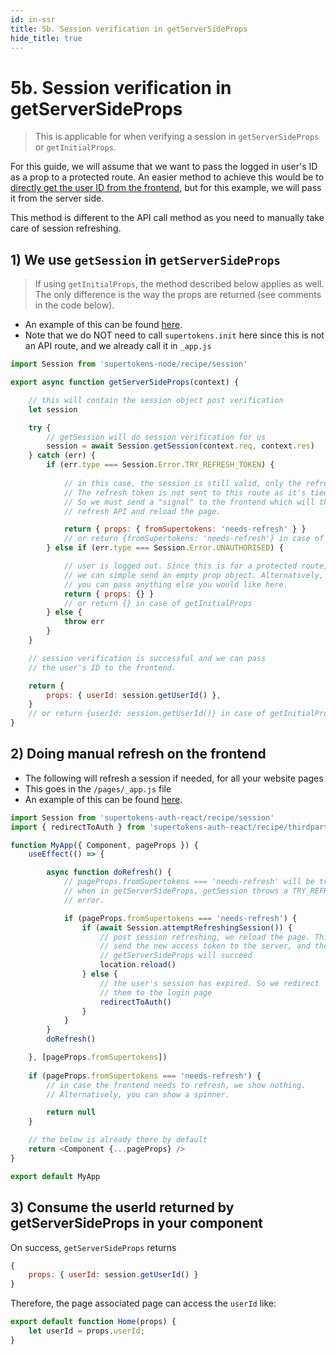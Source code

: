```yaml
---
id: in-ssr
title: 5b. Session verification in getServerSideProps
hide_title: true
---
```


# 5b. Session verification in getServerSideProps

> This is applicable for when verifying a session in `getServerSideProps` or `getInitialProps`.

For this guide, we will assume that we want to pass the logged in user's ID as a prop to a protected route. An easier method to achieve this would be to [directly get the user ID from the frontend](../../common-customizations/sessions/user-information-front-end), but for this example, we will pass it from the server side.

This method is different to the API call method as you need to manually take care of session refreshing.

## 1) We use `getSession` in `getServerSideProps`

> If using `getInitialProps`, the method described below applies as well. The only difference is the way the props are returned (see comments in the code below).

- An example of this can be found [here](https://github.com/supertokens/next.js/blob/canary/examples/with-supertokens/pages/index.js#L15).
- Note that we do NOT need to call `supertokens.init` here since this is not an API route, and we already call it in `_app.js`

```js
import Session from 'supertokens-node/recipe/session'

export async function getServerSideProps(context) {

    // this will contain the session object post verification
    let session

    try {
        // getSession will do session verification for us
        session = await Session.getSession(context.req, context.res)
    } catch (err) {
        if (err.type === Session.Error.TRY_REFRESH_TOKEN) {
            
            // in this case, the session is still valid, only the refresh token has expired.
            // The refresh token is not sent to this route as it's tied to the /api/auth/session/refresh API paths.
            // So we must send a "signal" to the frontend which will then call the 
            // refresh API and reload the page.

            return { props: { fromSupertokens: 'needs-refresh' } }
            // or return {fromSupertokens: 'needs-refresh'} in case of getInitialProps
        } else if (err.type === Session.Error.UNAUTHORISED) {

            // user is logged out. Since this is for a protected route,
            // we can simple send an empty prop object. Alternatively,
            // you can pass anything else you would like here.
            return { props: {} }
            // or return {} in case of getInitialProps
        } else {
            throw err
        }
    }

    // session verification is successful and we can pass
    // the user's ID to the frontend.

    return {
        props: { userId: session.getUserId() },
    }
    // or return {userId: session.getUserId()} in case of getInitialProps
}
```

## 2) Doing manual refresh on the frontend

- The following will refresh a session if needed, for all your website pages
- This goes in the `/pages/_app.js` file
- An example of this can be found [here](https://github.com/supertokens/next.js/blob/canary/examples/with-supertokens/pages/_app.js#L16).

<!--DOCUSAURUS_CODE_TABS-->
<!--/pages/_app.js-->

```js
import Session from 'supertokens-auth-react/recipe/session'
import { redirectToAuth } from 'supertokens-auth-react/recipe/thirdparty'

function MyApp({ Component, pageProps }) {
    useEffect(() => {

        async function doRefresh() {
            // pageProps.fromSupertokens === 'needs-refresh' will be true
            // when in getServerSideProps, getSession throws a TRY_REFRESH_TOKEN
            // error.

            if (pageProps.fromSupertokens === 'needs-refresh') {
                if (await Session.attemptRefreshingSession()) {
                    // post session refreshing, we reload the page. This will
                    // send the new access token to the server, and then 
                    // getServerSideProps will succeed
                    location.reload()
                } else {
                    // the user's session has expired. So we redirect
                    // them to the login page
                    redirectToAuth()
                }
            }
        }
        doRefresh()

    }, [pageProps.fromSupertokens])
    
    if (pageProps.fromSupertokens === 'needs-refresh') {
        // in case the frontend needs to refresh, we show nothing.
        // Alternatively, you can show a spinner.

        return null
    }

    // the below is already there by default
    return <Component {...pageProps} />
}

export default MyApp
```

<!--END_DOCUSAURUS_CODE_TABS-->

## 3) Consume the userId returned by getServerSideProps in your component

On success, `getServerSideProps` returns
```js
{
    props: { userId: session.getUserId() }
}
```

Therefore, the page associated page can access the `userId` like:

```js
export default function Home(props) {
    let userId = props.userId;
}
```
